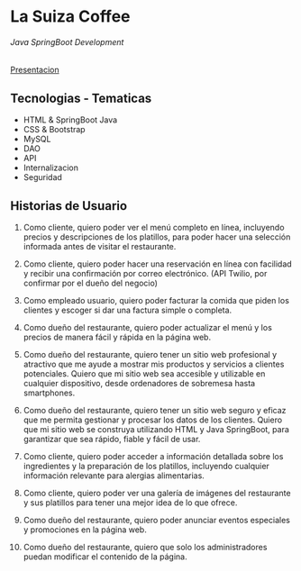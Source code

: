 # La Suiza Coffee
###### Java SpringBoot Development
[Presentacion](https://docs.google.com/presentation/d/1qjrwClsVTaNcYfliG0B8iwFeLoXz7heO3qbhRfigCsU/edit?usp=sharing)

## Tecnologias - Tematicas

  - HTML & SpringBoot Java
  - CSS & Bootstrap
  - MySQL
  - DAO
  - API
  - Internalizacion
  - Seguridad


## Historias de Usuario
  
  1. Como cliente, quiero poder ver el menú completo en línea, incluyendo precios y descripciones de los platillos, para poder hacer una selección informada antes de visitar el restaurante.

  2. Como cliente, quiero poder hacer una reservación en línea con facilidad y recibir una confirmación por correo electrónico. (API Twilio, por confirmar por el dueño del negocio)

  3. Como empleado usuario, quiero poder facturar la comida que piden los clientes y escoger si dar una factura simple o completa.

  4. Como dueño del restaurante, quiero poder actualizar el menú y los precios de manera fácil y rápida en la página web.

  5. Como dueño del restaurante, quiero tener un sitio web profesional y atractivo que me ayude a mostrar mis productos y servicios a clientes potenciales. Quiero que mi sitio web sea accesible y utilizable en cualquier dispositivo, desde ordenadores de sobremesa hasta smartphones.

  6. Como dueño del restaurante, quiero tener un sitio web seguro y eficaz que me permita gestionar y procesar los datos de los clientes. Quiero que mi sitio web se construya utilizando HTML y Java SpringBoot, para garantizar que sea rápido, fiable y fácil de usar.

  7. Como cliente, quiero poder acceder a información detallada sobre los ingredientes y la preparación de los platillos, incluyendo cualquier información relevante para alergias alimentarias.

  8. Como cliente, quiero poder ver una galería de imágenes del restaurante y sus platillos para tener una mejor idea de lo que ofrece.

  9. Como dueño del restaurante, quiero poder anunciar eventos especiales y promociones en la página web.

  10. Como dueño del restaurante, quiero que solo los administradores puedan modificar el contenido de la página.


